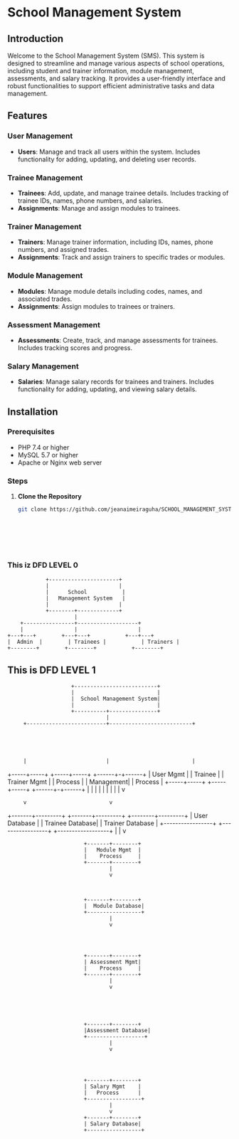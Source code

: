 # School Management System

## Introduction

Welcome to the School Management System (SMS). This system is designed to streamline and manage various aspects of school operations, including student and trainer information, module management, assessments, and salary tracking. It provides a user-friendly interface and robust functionalities to support efficient administrative tasks and data management.

## Features

### User Management
- **Users**: Manage and track all users within the system. Includes functionality for adding, updating, and deleting user records.

### Trainee Management
- **Trainees**: Add, update, and manage trainee details. Includes tracking of trainee IDs, names, phone numbers, and salaries.
- **Assignments**: Manage and assign modules to trainees.

### Trainer Management
- **Trainers**: Manage trainer information, including IDs, names, phone numbers, and assigned trades.
- **Assignments**: Track and assign trainers to specific trades or modules.

### Module Management
- **Modules**: Manage module details including codes, names, and associated trades.
- **Assignments**: Assign modules to trainees or trainers.

### Assessment Management
- **Assessments**: Create, track, and manage assessments for trainees. Includes tracking scores and progress.

### Salary Management
- **Salaries**: Manage salary records for trainees and trainers. Includes functionality for adding, updating, and viewing salary details.

## Installation

### Prerequisites
- PHP 7.4 or higher
- MySQL 5.7 or higher
- Apache or Nginx web server

### Steps

1. **Clone the Repository**
   ```bash
   git clone https://github.com/jeanaimeiraguha/SCHOOL_MANAGEMENT_SYSTEM.git







   
### This iz DFD LEVEL 0


                +----------------------+
                |                      |
                |      School           |
                |   Management System   |
                |                      |
                +--------+-------------+
                         |
        +----------------+-------------------+
        |                |                   |
    +---+---+        +---+---+           +---+---+
    |  Admin  |        | Trainees |           | Trainers |
    +--------+        +--------+           +--------+









## This is DFD LEVEL 1











                        +--------------------------+
                        |                          |
                        |  School Management System|
                        |                          |
                        +----------+---------------+
                                   |
         +-------------------------+--------------------------+
         
         
         
         
         
         |                         |                          |
   +-----+-----+             +-----+-----+             +------+-+------+
   | User Mgmt |             | Trainee   |             | Trainer Mgmt |
   | Process   |             | Management|             | Process      |
   +-----+-----+             +-----+-----+             +------+-+------+
         |                         |                          |
         |                         |                          |
         |                         |                          |
         v
         
         
         v                          v
 +-------+---------+       +-------+---------+       +--------+---------+
 | User Database   |       | Trainee Database|       | Trainer Database |
 +-----------------+       +-----------------+       +------------------+
                                    |
                                    |
                                    v


                                    
                            +-------+--------+
                            |   Module Mgmt  |
                            |    Process     |
                            +-------+--------+
                                    |
                                    v


                                    
                            +-------+--------+
                            |  Module Database|
                            +-----------------+
                                    |
                                    v



                                    
                            +-------+--------+
                            | Assessment Mgmt|
                            |    Process     |
                            +-------+--------+
                                    |
                                    v




                                    
                            +-------+--------+
                            |Assessment Database|
                            +------------------+
                                    |
                                    v



                                    
                            +-------+--------+
                            | Salary Mgmt    |
                            |   Process      |
                            +-----------------+
                                    |
                                    v
                            +-------+--------+
                            | Salary Database|
                            +-----------------+
